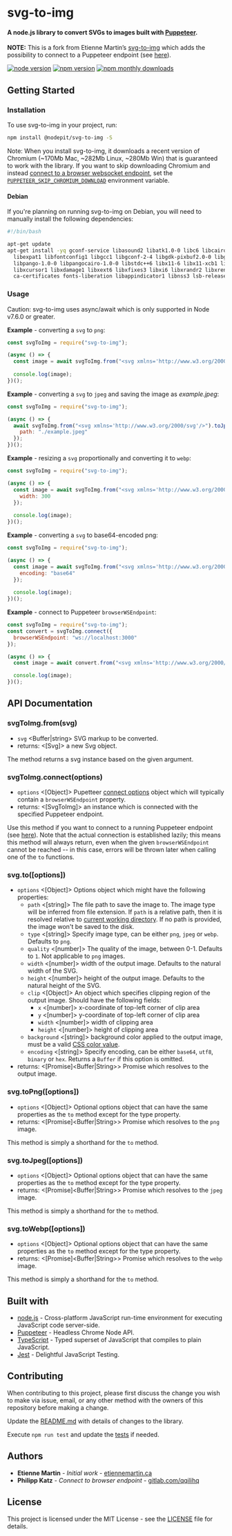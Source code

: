 # svg-to-img

#### A node.js library to convert SVGs to images built with [Puppeteer](https://github.com/GoogleChrome/puppeteer).


**NOTE:** This is a fork from Etienne Martin’s <a href="https://github.com/etienne-martin/svg-to-img">svg-to-img</a> which adds the possibility to connect to a Puppeteer endpoint (see <a href="https://github.com/etienne-martin/svg-to-img/pull/19">here</a>).

<!-- [![Coveralls github](https://img.shields.io/coveralls/github/etienne-martin/svg-to-img.svg)](https://coveralls.io/github/etienne-martin/svg-to-img) -->
<!-- [![CircleCI build](https://img.shields.io/circleci/project/github/RedSparr0w/node-csgo-parser.svg)](https://circleci.com/gh/etienne-martin/svg-to-img) -->
[![node version](https://img.shields.io/node/v/%40nodepit%2Fsvg-to-img.svg)](https://www.npmjs.com/package/%40nodepit%2Fsvg-to-img)
[![npm version](https://img.shields.io/npm/v/%40nodepit%2Fsvg-to-img.svg)](https://www.npmjs.com/package/%40nodepit%2Fsvg-to-img)
[![npm monthly downloads](https://img.shields.io/npm/dm/%40nodepit%2Fsvg-to-img.svg)](https://www.npmjs.com/package/%40nodepit%2Fsvg-to-img)

## Getting Started

### Installation

To use svg-to-img in your project, run:

```bash
npm install @nodepit/svg-to-img -S
```

Note: When you install svg-to-img, it downloads a recent version of Chromium (~170Mb Mac, ~282Mb Linux, ~280Mb Win) that is guaranteed to work with the library. If you want to skip downloading Chromium and instead [connect to a browser websocket endpoint](#svgtoimgconnectoptions), set the [`PUPPETEER_SKIP_CHROMIUM_DOWNLOAD`](https://github.com/puppeteer/puppeteer/blob/v2.0.0/docs/api.md#environment-variables) environment variable.

#### Debian

If you're planning on running svg-to-img on Debian, you will need to manually install the following dependencies:

```bash
#!/bin/bash

apt-get update
apt-get install -yq gconf-service libasound2 libatk1.0-0 libc6 libcairo2 libcups2 libdbus-1-3 \
  libexpat1 libfontconfig1 libgcc1 libgconf-2-4 libgdk-pixbuf2.0-0 libglib2.0-0 libgtk-3-0 libnspr4 \
  libpango-1.0-0 libpangocairo-1.0-0 libstdc++6 libx11-6 libx11-xcb1 libxcb1 libxcomposite1 \
  libxcursor1 libxdamage1 libxext6 libxfixes3 libxi6 libxrandr2 libxrender1 libxss1 libxtst6 \
  ca-certificates fonts-liberation libappindicator1 libnss3 lsb-release xdg-utils wget
```

### Usage

Caution: svg-to-img uses async/await which is only supported in Node v7.6.0 or greater.

**Example** - converting a `svg` to `png`:

```javascript
const svgToImg = require("svg-to-img");

(async () => {
  const image = await svgToImg.from("<svg xmlns='http://www.w3.org/2000/svg'/>").toPng();
  
  console.log(image);
})();
```

**Example** - converting a `svg` to `jpeg` and saving the image as *example.jpeg*:

```javascript
const svgToImg = require("svg-to-img");

(async () => {
  await svgToImg.from("<svg xmlns='http://www.w3.org/2000/svg'/>").toJpeg({
    path: "./example.jpeg"
  });
})();
```

**Example** - resizing a `svg` proportionally and converting it to `webp`:

```javascript
const svgToImg = require("svg-to-img");

(async () => {
  const image = await svgToImg.from("<svg xmlns='http://www.w3.org/2000/svg'/>").toWebp({
    width: 300
  });
  
  console.log(image);
})();
```

**Example** - converting a `svg` to base64-encoded png:

```javascript
const svgToImg = require("svg-to-img");

(async () => {
  const image = await svgToImg.from("<svg xmlns='http://www.w3.org/2000/svg'/>").toPng({
    encoding: "base64"
  });
  
  console.log(image);
})();
```

**Example** - connect to Puppeteer `browserWSEndpoint`:

```javascript
const svgToImg = require("svg-to-img");
const convert = svgToImg.connect({
  browserWSEndpoint: "ws://localhost:3000"
});

(async () => {
  const image = await convert.from("<svg xmlns='http://www.w3.org/2000/svg'/>").toPng();

  console.log(image);
})();
```

## API Documentation

### svgToImg.from(svg)
- `svg` <Buffer|string>  SVG markup to be converted.
- returns: <[Svg]> a new Svg object.

The method returns a svg instance based on the given argument.

### svgToImg.connect(options)
- `options` <[Object]> Pupetteer [connect options](https://github.com/puppeteer/puppeteer/blob/master/docs/api.md#puppeteerconnectoptions) object which will typically contain a `browserWSEndpoint` property.
- returns: <[SvgToImg]> an instance which is connected with the specified Puppeteer endpoint.

Use this method if you want to connect to a running Puppeteer endpoint (see [here](https://github.com/etienne-martin/svg-to-img/issues/9)). Note that the actual connection is established lazily; this means this method will always return, even when the given `browserWSEndpoint` cannot be reached -- in this case, errors will be thrown later when calling one of the `to` functions.

### svg.to([options])
- `options` <[Object]> Options object which might have the following properties:
  - `path` <[string]> The file path to save the image to. The image type will be inferred from file extension. If `path` is a relative path, then it is resolved relative to [current working directory](https://nodejs.org/api/process.html#process_process_cwd). If no path is provided, the image won't be saved to the disk.
  - `type` <[string]> Specify image type, can be either `png`, `jpeg` or `webp`. Defaults to `png`.
  - `quality` <[number]> The quality of the image, between 0-1. Defaults to `1`. Not applicable to `png` images.
  - `width` <[number]> width of the output image. Defaults to the natural width of the SVG.
  - `height` <[number]> height of the output image. Defaults to the natural height of the SVG.
  - `clip` <[Object]> An object which specifies clipping region of the output image. Should have the following fields:
    - `x` <[number]> x-coordinate of top-left corner of clip area
    - `y` <[number]> y-coordinate of top-left corner of clip area
    - `width` <[number]> width of clipping area
    - `height` <[number]> height of clipping area
  - `background` <[string]> background color applied to the output image, must be a valid [CSS color value](https://developer.mozilla.org/en-US/docs/Web/CSS/color_value).
  - `encoding` <[string]> Specify encoding, can be either `base64`, `utf8`, `binary` or `hex`. Returns a `Buffer` if this option is omitted.
- returns: <[Promise]<Buffer|String>> Promise which resolves to the output image.

### svg.toPng([options])
- `options` <[Object]> Optional options object that can have the same properties as the `to` method except for the type property.
- returns: <[Promise]<Buffer|String>> Promise which resolves to the `png` image.

This method is simply a shorthand for the `to` method.

### svg.toJpeg([options])
- `options` <[Object]> Optional options object that can have the same properties as the `to` method except for the type property.
- returns: <[Promise]<Buffer|String>> Promise which resolves to the `jpeg` image.

This method is simply a shorthand for the `to` method.

### svg.toWebp([options])
- `options` <[Object]> Optional options object that can have the same properties as the `to` method except for the type property.
- returns: <[Promise]<Buffer|String>> Promise which resolves to the `webp` image.

This method is simply a shorthand for the `to` method.

## Built with

* [node.js](https://nodejs.org/en/) - Cross-platform JavaScript run-time environment for executing JavaScript code server-side. 
* [Puppeteer](https://github.com/GoogleChrome/puppeteer/) - Headless Chrome Node API.
* [TypeScript](https://www.typescriptlang.org/) - Typed superset of JavaScript that compiles to plain JavaScript.
* [Jest](https://facebook.github.io/jest/) - Delightful JavaScript Testing.

## Contributing

When contributing to this project, please first discuss the change you wish to make via issue, email, or any other method with the owners of this repository before making a change.

Update the [README.md](https://github.com/etienne-martin/svg-to-img/blob/master/README.md) with details of changes to the library.

Execute `npm run test` and update the [tests](https://github.com/etienne-martin/svg-to-img/tree/master/src/tests) if needed.

## Authors

* **Etienne Martin** - *Initial work* - [etiennemartin.ca](http://etiennemartin.ca/)
* **Philipp Katz** - *Connect to browser endpoint* - [gitlab.com/qqilihq](https://gitlab.com/qqilihq)

## License

This project is licensed under the MIT License - see the [LICENSE](https://github.com/etienne-martin/svg-to-img/blob/master/LICENSE) file for details.

